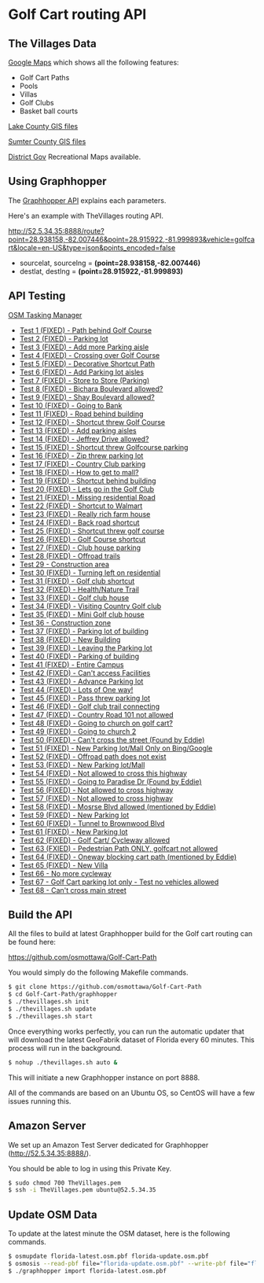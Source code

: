 Golf Cart routing API
=====================

The Villages Data
-----------------

[Google Maps](https://www.google.com/maps/d/edit?mid=zfMvRdC3zsZY.k0QIZW2GUCvg) which shows all the following features:
- Golf Cart Paths
- Pools
- Villas
- Golf Clubs
- Basket ball courts

[Lake County GIS files](https://www.lakecountyfl.gov/departments/information_technology/geographic_information_services/datadownloads.aspx)

[Sumter County GIS files](http://sumtercountyfl.gov/238/Downloadable-Maps)

[District Gov](http://www.districtgov.org/departments/Recreation/recreation.aspx) Recreational Maps available.

Using Graphhopper
-----------------

The [Graphhopper API](https://github.com/graphhopper/directions-api/blob/master/docs-routing.md) explains each parameters.

Here's an example with TheVillages routing API.

http://52.5.34.35:8888/route?point=28.938158,-82.007446&point=28.915922,-81.999893&vehicle=golfcart&locale=en-US&type=json&points_encoded=false

- sourcelat, sourcelng = **(point=28.938158,-82.007446)**
- destlat, destlng = **(point=28.915922,-81.999893)**

API Testing
-----------

[OSM Tasking Manager](http://tasks.osmcanada.ca/project/12)

- [Test 1 (FIXED) - Path behind Golf Course](http://52.5.34.35:8888/?point=28.939026%2C-81.964225&point=28.936848%2C-81.958013&vehicle=golfcart&locale=en-US&layer=Esri%20Aerial)
- [Test 2 (FIXED) - Parking lot](http://52.5.34.35:8888/?point=28.935562%2C-81.971344&point=28.934763%2C-81.971709&vehicle=golfcart&locale=en-US&layer=Esri%20Aerial)
- [Test 3 (FIXED) - Add more Parking aisle](http://52.5.34.35:8888/?point=28.843283%2C-82.021512&point=28.845397%2C-82.023861&vehicle=golfcart&locale=en-US&layer=Esri%20Aerial)
- [Test 4 (FIXED) - Crossing over Golf Course](http://52.5.34.35:8888/?point=28.938885%2C-81.957643&point=28.93751%2C-81.958131&vehicle=golfcart&locale=en-US&layer=Esri%20Aerial)
- [Test 5 (FIXED) - Decorative Shortcut Path](http://52.5.34.35:8888/?point=28.939176%2C-81.952541&point=28.93989%2C-81.951646&vehicle=golfcart&locale=en-US&layer=Esri%20Aerial)
- [Test 6 (FIXED) - Add Parking lot aisles](http://52.5.34.35:8888/?point=28.936524%2C-81.94435&point=28.937407%2C-81.943454&vehicle=golfcart&locale=en-US&layer=Esri%20Aerial)
- [Test 7 (FIXED) - Store to Store (Parking)](http://52.5.34.35:8888/?point=28.939702%2C-81.945246&point=28.938561%2C-81.943932&vehicle=golfcart&locale=en-US&layer=Esri%20Aerial)
- [Test 8 (FIXED) - Bichara Boulevard allowed?](http://52.5.34.35:8888/?point=28.938975%2C-81.945176&point=28.936763%2C-81.942354&vehicle=golfcart&locale=en-US&layer=Esri%20Aerial)
- [Test 9 (FIXED) - Shay Boulevard allowed?](http://52.5.34.35:8888/?point=28.937979%2C-81.939796&point=28.93859%2C-81.939774&vehicle=golfcart&locale=en-US&layer=Esri%20Aerial)
- [Test 10 (FIXED) - Going to Bank](http://52.5.34.35:8888/?point=28.937162%2C-81.940295&point=28.937895%2C-81.939849&vehicle=golfcart&locale=en-US&layer=Esri%20Aerial)
- [Test 11 (FIXED) - Road behind building](http://52.5.34.35:8888/?point=28.937914%2C-81.941764&point=28.938651%2C-81.942827&vehicle=golfcart&locale=en-US&layer=Esri%20Aerial)
- [Test 12 (FIXED) - Shortcut threw Golf Course](http://52.5.34.35:8888/?point=28.931125%2C-81.917726&point=28.931266%2C-81.922147&vehicle=golfcart&locale=en-US&layer=Esri%20Aerial)
- [Test 13 (FIXED) - Add parking aisles](http://52.5.34.35:8888/?point=28.937022%2C-81.935778&point=28.937172%2C-81.933728&vehicle=golfcart&locale=en-US&layer=Esri%20Aerial)
- [Test 14 (FIXED) - Jeffrey Drive allowed?](http://52.5.34.35:8888/?point=28.937857%2C-81.933374&point=28.938463%2C-81.933342&vehicle=golfcart&locale=en-US&layer=Esri%20Aerial)
- [Test 15 (FIXED) - Shortcut threw Golfcourse parking](http://52.5.34.35:8888/?point=28.945209%2C-81.939447&point=28.946124%2C-81.940702&vehicle=golfcart&locale=en-US&layer=Esri%20Aerial)
- [Test 16 (FIXED) - Zip threw parking lot](http://52.5.34.35:8888/?point=28.953513%2C-81.941716&point=28.954104%2C-81.941389&vehicle=golfcart&locale=en-US&layer=Esri%20Aerial)
- [Test 17 (FIXED) - Country Club parking](http://52.5.34.35:8888/?point=28.950964%2C-81.946437&point=28.95149%2C-81.946657&vehicle=golfcart&locale=en-US&layer=Esri%20Aerial)
- [Test 18 (FIXED) - How to get to mall?](http://52.5.34.35:8888/?point=28.950654%2C-81.954736&point=28.951452%2C-81.957386&vehicle=golfcart&locale=en-US&layer=Esri%20Aerial)
- [Test 19 (FIXED) - Shortcut behind building](http://52.5.34.35:8888/?point=28.94811%2C-81.949591&point=28.948232%2C-81.951082&vehicle=golfcart&locale=en-US&layer=Esri%20Aerial)
- [Test 20 (FIXED) - Lets go in the Golf Club](http://52.5.34.35:8888/?point=28.96543%2C-81.960513&point=28.966735%2C-81.96113&vehicle=golfcart&locale=en-US&layer=Esri%20Aerial)
- [Test 21 (FIXED) - Missing residential Road](http://52.5.34.35:8888/?point=28.960995%2C-81.960792&point=28.960638%2C-81.962122&vehicle=golfcart&locale=en-US&layer=Esri%20Aerial)
- [Test 22 (FIXED) - Shortcut to Walmart](http://52.5.34.35:8888/?point=28.961248%2C-81.964654&point=28.962238%2C-81.962943&vehicle=golfcart&locale=en-US&layer=Esri%20Aerial)
- [Test 23 (FIXED) - Really rich farm house](http://52.5.34.35:8888/?point=28.956559%2C-81.957107&point=28.959394%2C-81.953239&vehicle=golfcart&locale=en-US&layer=Esri%20Aerial)
- [Test 24 (FIXED) - Back road shortcut](http://52.5.34.35:8888/?point=28.973845%2C-81.96091&point=28.973986%2C-81.962396&vehicle=golfcart&locale=en-US&layer=Esri%20Aerial)
- [Test 25 (FIXED) - Shortcut threw golf course](http://52.5.34.35:8888/?point=28.969349%2C-81.955422&point=28.968889%2C-81.953706&vehicle=golfcart&locale=en-US&layer=Esri%20Aerial)
- [Test 26 (FIXED) - Golf Course shortcut](http://52.5.34.35:8888/?point=28.944988%2C-81.963834&point=28.946425%2C-81.965169&vehicle=golfcart&locale=en-US&layer=Esri%20Aerial)
- [Test 27 (FIXED) - Club house parking](http://52.5.34.35:8888/?point=28.960258%2C-81.982679&point=28.959267%2C-81.982893&vehicle=golfcart&locale=en-US&layer=Esri%20Aerial)
- [Test 28 (FIXED) - Offroad trails](http://52.5.34.35:8888/?point=28.95532%2C-81.987276&point=28.963825%2C-81.995559&vehicle=golfcart&locale=en-US&layer=Esri%20Aerial)
- [Test 29 - Construction area](http://52.5.34.35:8888/?point=28.971325%2C-81.96761&point=28.974112%2C-81.968082&vehicle=golfcart&locale=en-US&layer=Esri%20Aerial)
- [Test 30 (FIXED) - Turning left on residential](http://52.5.34.35:8888/?point=28.964989%2C-81.987426&point=28.964219%2C-81.987614&vehicle=golfcart&locale=en-US&layer=Esri%20Aerial)
- [Test 31 (FIXED) - Golf club shortcut](http://52.5.34.35:8888/?point=28.972385%2C-82.013422&point=28.972812%2C-82.013036&vehicle=golfcart&locale=en-US&layer=Esri%20Aerial)
- [Test 32 (FIXED) - Health/Nature Trail](http://52.5.34.35:8888/?point=28.965552%2C-82.000666&point=28.963168%2C-81.997919&vehicle=golfcart&locale=en-US&layer=Esri%20Aerial)
- [Test 33 (FIXED) - Golf club house](http://52.5.34.35:8888/?point=28.971278%2C-82.029376&point=28.970306%2C-82.029478&vehicle=golfcart&locale=en-US&layer=Esri%20Aerial)
- [Test 34 (FIXED) - Visiting Country Golf club](http://52.5.34.35:8888/?point=28.92843%2C-82.008294&point=28.927688%2C-82.0078&vehicle=golfcart&locale=en-US&layer=Esri%20Aerial)
- [Test 35 (FIXED) - Mini Golf club house](http://52.5.34.35:8888/?point=28.94722%2C-81.992465&point=28.947481%2C-81.992866&vehicle=golfcart&locale=en-US&layer=Esri%20Aerial)
- [Test 36 - Construction zone](http://52.5.34.35:8888/?point=28.929482%2C-81.996524&point=28.926665%2C-81.99867&vehicle=golfcart&locale=en-US&layer=Esri%20Aerial)
- [Test 37 (FIXED) - Parking lot of building](http://52.5.34.35:8888/?point=28.933407%2C-82.001127&point=28.933782%2C-82.0008&vehicle=golfcart&locale=en-US&layer=Esri%20Aerial)
- [Test 38 (FIXED) - New Building](http://52.5.34.35:8888/?point=28.926444%2C-82.011909&point=28.926759%2C-82.012317&vehicle=golfcart&locale=en-US&layer=Esri%20Aerial)
- [Test 39 (FIXED) - Leaving the Parking lot](http://52.5.34.35:8888/?point=28.925796%2C-82.002452&point=28.925505%2C-82.002377&vehicle=golfcart&locale=en-US&layer=Esri%20Aerial)
- [Test 40 (FIXED) - Parking of building](http://52.5.34.35:8888/?point=28.92859%2C-82.027788&point=28.928801%2C-82.027043&vehicle=golfcart&locale=en-US&layer=Esri%20Aerial)
- [Test 41 (FIXED) - Entire Campus](http://52.5.34.35:8888/?point=28.925233%2C-82.028738&point=28.925176%2C-82.027386&vehicle=golfcart&locale=en-US&layer=Esri%20Aerial)
- [Test 42 (FIXED) - Can't access Facilities](http://52.5.34.35:8888/?point=28.929688%2C-82.028126&point=28.931491%2C-82.028298&vehicle=golfcart&locale=en-US&layer=Esri%20Aerial)
- [Test 43 (FIXED) - Advance Parking lot](http://52.5.34.35:8888/?point=28.925181%2C-82.026372&point=28.925275%2C-82.024484&vehicle=golfcart&locale=en-US&layer=Esri%20Aerial)
- [Test 44 (FIXED) - Lots of One way!](http://52.5.34.35:8888/?point=28.925312%2C-82.028614&point=28.923082%2C-82.02649&vehicle=golfcart&locale=en-US&layer=Esri%20Aerial)
- [Test 45 (FIXED) - Pass threw parking lot](http://52.5.34.35:8888/?point=28.929904%2C-82.017778&point=28.92905%2C-82.017859&vehicle=golfcart&locale=en-US&layer=Esri%20Aerial)
- [Test 46 (FIXED) - Golf club trail connecting](http://52.5.34.35:8888/?point=28.952597%2C-82.011244&point=28.95325%2C-82.015697&vehicle=golfcart&locale=en-US&layer=Esri%20Aerial)
- [Test 47 (FIXED) - Country Road 101 not allowed](http://52.5.34.35:8888/?point=28.931698%2C-82.01633&point=28.937707%2C-82.016308&vehicle=golfcart&locale=en-US&layer=Esri%20Aerial)
- [Test 48 (FIXED) - Going to church on golf cart?](http://52.5.34.35:8888/?point=28.983207%2C-82.035459&point=28.984802%2C-82.034118&vehicle=golfcart&locale=en-US&layer=Esri%20Aerial)
- [Test 49 (FIXED) - Going to church 2](http://52.5.34.35:8888/?point=28.978974%2C-82.024677&point=28.980504%2C-82.026104&vehicle=golfcart&locale=en-US&layer=Esri%20Aerial)
- [Test 50 (FIXED) - Can't cross the street (Found by Eddie)](http://52.5.34.35:8888/?point=28.928148%2C-82.01722&point=28.928092%2C-82.015107&vehicle=golfcart&locale=en-US&layer=Esri%20Aerial)
- [Test 51 (FIXED) - New Parking lot/Mall Only on Bing/Google](http://52.5.34.35:8888/?point=28.954268%2C-81.954961&point=28.95332%2C-81.956173&vehicle=golfcart&locale=en-US&layer=Esri%20Aerial)
- [Test 52 (FIXED) - Offroad path does not exist](http://52.5.34.35:8888/?point=28.953039%2C-81.95613&point=28.955968%2C-81.958174&vehicle=golfcart&locale=en-US&layer=Esri%20Aerial)
- [Test 53 (FIXED) - New Parking lot/Mall](http://52.5.34.35:8888/?point=28.95286%2C-81.966097&point=28.951199%2C-81.96533&vehicle=golfcart&locale=en-US&layer=Esri%20Aerial)
- [Test 54 (FIXED) - Not allowed to cross this highway](http://52.5.34.35:8888/?point=28.956888%2C-81.963447&point=28.957864%2C-81.962128&vehicle=golfcart&locale=en-US&layer=Esri%20Aerial)
- [Test 55 (FIXED) - Going to Paradise Dr (Found by Eddie)](http://52.5.34.35:8888/?point=28.942909%2C-81.948277&point=28.946871%2C-81.948996&vehicle=golfcart&locale=en-US&layer=Esri%20Aerial)
- [Test 56 (FIXED) - Not allowed to cross highway](http://52.5.34.35:8888/?point=28.9943%2C-81.995548&point=28.99338%2C-81.997265&vehicle=golfcart&locale=en-US&layer=Esri%20Aerial)
- [Test 57 (FIXED) - Not allowed to cross highway](http://52.5.34.35:8888/?point=29.006714%2C-82.00367&point=29.006189%2C-82.008219&vehicle=golfcart&locale=en-US&layer=Esri%20Aerial)
- [Test 58 (FIXED) - Mosrse Blvd allowed (mentioned by Eddie) ](http://52.5.34.35:8888/?point=28.912334%2C-81.969109&point=28.929427%2C-81.945632&vehicle=golfcart&locale=en-US&layer=Esri%20Aerial)
- [Test 59 (FIXED) - New Parking lot](http://52.5.34.35:8888/?point=28.863712%2C-82.016351&point=28.865041%2C-82.016416&vehicle=golfcart&locale=en-US&layer=Esri%20Aerial)
- [Test 60 (FIXED) - Tunnel to Brownwood Blvd](http://52.5.34.35:8888/?point=28.844909%2C-82.026957&point=28.844655%2C-82.024843&vehicle=golfcart&locale=en-US&layer=Esri%20Aerial)
- [Test 61 (FIXED) - New Parking lot](http://52.5.34.35:8888/?point=28.8444%2C-82.028068&point=28.84605%2C-82.027944&vehicle=golfcart&locale=en-US&layer=Esri%20Aerial)
- [Test 62 (FIXED) - Golf Cart/ Cycleway allowed](http://52.5.34.35:8888/?point=28.936796%2C-81.94877&point=28.930411%2C-81.946442&locale=en-US&layer=MapQuest%20Aerial)
- [Test 63 (FXIED) - Pedestrian Path ONLY, golfcart not allowed](http://52.5.34.35:8888/?point=28.909131%2C-81.970507&point=28.908296%2C-81.969611&vehicle=golfcart&locale=en-US&layer=Esri%20Aerial)
- [Test 64 (FIXED) - Oneway blocking cart path (mentioned by Eddie)](http://52.5.34.35:8888/?point=28.861062%2C-82.000365&point=28.862246%2C-81.997447&vehicle=golfcart&locale=en-US&layer=Lyrk)
- [Test 65 (FIXED) - New Villa](http://52.5.34.35:8888/?point=28.865647%2C-81.990613&point=28.865939%2C-81.988049&vehicle=golfcart&locale=en-US&layer=Esri%20Aerial)
- [Test 66 - No more cycleway](http://52.5.34.35:8888/?point=28.864515%2C-81.962643&point=28.864529%2C-81.963549&vehicle=golfcart&locale=en-US&layer=Esri%20Aerial)
- [Test 67 - Golf Cart parking lot only - Test no vehicles allowed](http://52.5.34.35:8888/?point=28.859371%2C-81.975968&point=28.859878%2C-81.976848&vehicle=golfcart&locale=en-US&layer=Esri%20Aerial)
- [Test 68 - Can't cross main street](http://52.5.34.35:8888/?point=28.864736%2C-81.957246&point=28.86654%2C-81.954982&vehicle=golfcart&locale=en-US&layer=Esri%20Aerial)

Build the API
-------------

All the files to build at latest Graphhopper build for the Golf cart routing can be found here:

https://github.com/osmottawa/Golf-Cart-Path

You would simply do the following Makefile commands.

```bash
$ git clone https://github.com/osmottawa/Golf-Cart-Path
$ cd Golf-Cart-Path/graphhopper
$ ./thevillages.sh init
$ ./thevillages.sh update
$ ./thevillages.sh start
```

Once everything works perfectly, you can run the automatic updater that will download the latest GeoFabrik dataset of Florida every 60 minutes. This process will run in the background.

```bash
$ nohup ./thevillages.sh auto &
```

This will initiate a new Graphhopper instance on port 8888.

All of the commands are based on an Ubuntu OS, so CentOS will have a few issues running this.

Amazon Server
-------------

We set up an Amazon Test Server dedicated for Graphhopper (http://52.5.34.35:8888/).

You should be able to log in using this Private Key.

```bash
$ sudo chmod 700 TheVillages.pem
$ ssh -i TheVillages.pem ubuntu@52.5.34.35
```

Update OSM Data
---------------

To update at the latest minute the OSM dataset, here is the following commands.

```bash
$ osmupdate florida-latest.osm.pbf florida-update.osm.pbf
$ osmosis --read-pbf file="florida-update.osm.pbf" --write-pbf file="florida-latest.osm.pbf"
$ ./graphhopper import florida-latest.osm.pbf
```
